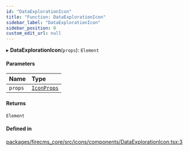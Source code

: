 ```yaml
---
id: "DataExplorationIcon"
title: "Function: DataExplorationIcon"
sidebar_label: "DataExplorationIcon"
sidebar_position: 0
custom_edit_url: null
---
```


▸ **DataExplorationIcon**(`props`): `Element`

#### Parameters

| Name | Type |
| :------ | :------ |
| `props` | [`IconProps`](../types/IconProps.md) |

#### Returns

`Element`

#### Defined in

[packages/firecms_core/src/icons/components/DataExplorationIcon.tsx:3](https://github.com/FireCMSco/firecms/blob/d45f3739/packages/firecms_core/src/icons/components/DataExplorationIcon.tsx#L3)
